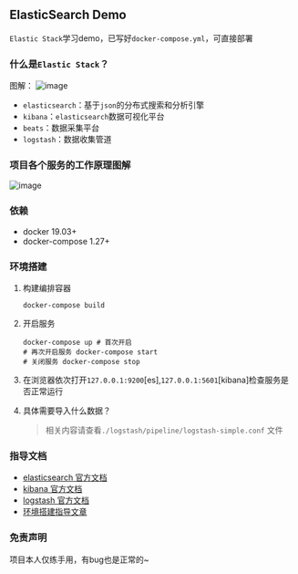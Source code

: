 ## ElasticSearch Demo
`Elastic Stack`学习demo，已写好`docker-compose.yml`，可直接部署

### 什么是`Elastic Stack`？
图解：
![image](https://user-images.githubusercontent.com/24775116/104947180-518db380-59f6-11eb-9590-6e698d0f7bfe.png)

- `elasticsearch`：基于`json`的分布式搜索和分析引擎
- `kibana`：`elasticsearch`数据可视化平台
- `beats`：数据采集平台
- `logstash`：数据收集管道

### 项目各个服务的工作原理图解
![image](https://user-images.githubusercontent.com/24775116/104947697-1b046880-59f7-11eb-8ac2-f266831cc80c.png)

### 依赖
- docker 19.03+
- docker-compose 1.27+


### 环境搭建

1. 构建编排容器 
    ```shell script
    docker-compose build
    ```

2. 开启服务
    ```shell script
    docker-compose up # 首次开启
    # 再次开启服务 docker-compose start
    # 关闭服务 docker-compose stop
    ```

3. 在浏览器依次打开`127.0.0.1:9200`[es],`127.0.0.1:5601`[kibana]检查服务是否正常运行 

4. 具体需要导入什么数据？

    > 相关内容请查看`./logstash/pipeline/logstash-simple.conf` 文件

### 指导文档

- [elasticsearch 官方文档](https://www.elastic.co/guide/en/elasticsearch/reference/6.0/getting-started.html)
- [kibana 官方文档](https://www.elastic.co/guide/en/kibana/current/introduction.html)
- [logstash 官方文档](https://www.elastic.co/guide/en/logstash/7.10/introduction.html)
- [环境搭建指导文章](https://towardsdatascience.com/how-to-synchronize-elasticsearch-with-mysql-ed32fc57b339)


### 免责声明

项目本人仅练手用，有bug也是正常的~
